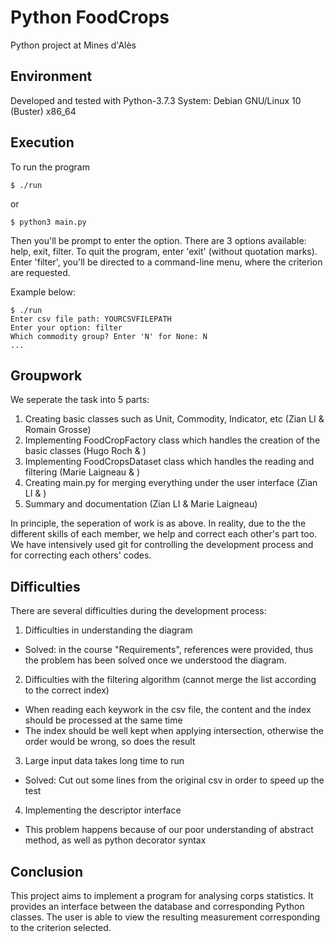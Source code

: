 # Python FoodCrops
Python project at Mines d'Alès
## Environment
Developed and tested with Python-3.7.3
System: Debian GNU/Linux 10 (Buster) x86_64
## Execution
To run the program
```
$ ./run
```
or
```
$ python3 main.py
```

Then you'll be prompt to enter the option. There are 3 options available: help, exit, filter.
To quit the program, enter 'exit' (without quotation marks).
Enter 'filter', you'll be directed to a command-line menu, where the criterion are requested.

Example below:

```
$ ./run
Enter csv file path: YOURCSVFILEPATH
Enter your option: filter
Which commodity group? Enter 'N' for None: N
...

```
## Groupwork
We seperate the task into 5 parts:
1. Creating basic classes such as Unit, Commodity, Indicator, etc (Zian LI & Romain Grosse)
2. Implementing FoodCropFactory class which handles the creation of the basic classes (Hugo Roch & )
3. Implementing FoodCropsDataset class which handles the reading and filtering (Marie Laigneau & )
4. Creating main.py for merging everything under the user interface (Zian LI & )
5. Summary and documentation (Zian LI & Marie Laigneau)

In principle, the seperation of work is as above.
In reality, due to the the different skills of each member, we help and correct each other's part too.
We have intensively used git for controlling the development process and for correcting each others' codes.

## Difficulties
There are several difficulties during the development process:
1. Difficulties in understanding the diagram
- Solved: in the course "Requirements", references were provided, thus the problem has been solved once we understood the diagram.
2. Difficulties with the filtering algorithm (cannot merge the list according to the correct index)
- When reading each keywork in the csv file, the content and the index should be processed at the same time
- The index should be well kept when applying intersection, otherwise the order would be wrong, so does the result 
3. Large input data takes long time to run
- Solved: Cut out some lines from the original csv in order to speed up the test
4. Implementing the descriptor interface
- This problem happens because of our poor understanding of abstract method, as well as python decorator syntax

## Conclusion
This project aims to implement a program for analysing corps statistics. 
It provides an interface between the database and corresponding Python classes.
The user is able to view the resulting measurement corresponding to the criterion selected.

